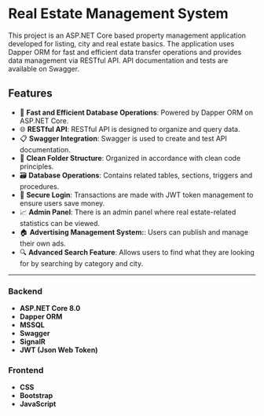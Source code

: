 # Real Estate Management System

This project is an ASP.NET Core based property management application developed for listing, city and real estate basics. The application uses Dapper ORM for fast and efficient data transfer operations and provides data management via RESTful API. API documentation and tests are available on Swagger.

## Features

- 🚀 **Fast and Efficient Database Operations**: Powered by Dapper ORM on ASP.NET Core.
- 🌐 **RESTful API**: RESTful API is designed to organize and query data.
- 📋 **Swagger Integration**: Swagger is used to create and test API documentation.
- 📂 **Clean Folder Structure**: Organized in accordance with clean code principles.
- 🗃️ **Database Operations**: Contains related tables, sections, triggers and procedures.
- 🔐 **Secure Login**: Transactions are made with JWT token management to ensure users save money.
- 📈 **Admin Panel**: There is an admin panel where real estate-related statistics can be viewed.
- 🏠 **Advertising Management System:**: Users can publish and manage their own ads.
- 🔍 **Advanced Search Feature**: Allows users to find what they are looking for by searching by category and city.
  
<hr>

### Backend
- **ASP.NET Core 8.0**
- **Dapper ORM**
- **MSSQL**
- **Swagger**
- **SignalR**
- **JWT (Json Web Token)**

### Frontend
- **CSS**
- **Bootstrap**
- **JavaScript**



